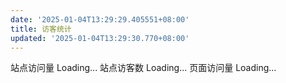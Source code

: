 ```yaml
---
date: '2025-01-04T13:29:29.405551+08:00'
title: 访客统计
updated: '2025-01-04T13:29:30.770+08:00'
---
```

<!DOCTYPE html>
<html lang="zh_CN">
<head>
    <meta charset="UTF-8">
    <meta http-equiv="X-UA-Compatible" content="IE=edge">
    <meta name="viewport" content="width=device-width, initial-scale=1.0">
    <title>Document</title>
</head>
<body>
    站点访问量 <span id="qexo-site-pv">Loading...</span>
    站点访客数 <span id="qexo-site-uv">Loading...</span>
    页面访问量 <span id="qexo-page-pv">Loading...</span>
    <script src="https://cdn.jsdelivr.net/npm/qexo-static@1.6.0/hexo/statistic.js"></script>
    <script>
        loadStatistic("https://qexo.kaoqy.us.kg")
    </script>
</body>
</html>
